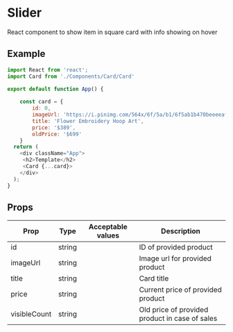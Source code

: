 # Slider

React component to show item in square card with info showing on hover


## Example

```javascript
import React from 'react';
import Card from './Components/Card/Card'

export default function App() {
    
    const card = {
        id: 0,
        imageUrl: 'https://i.pinimg.com/564x/6f/5a/b1/6f5ab1b470beeeeaf285bb451c63ac8f.jpg',
        title: 'Flower Embroidery Hoop Art',
        price: '$389',
        oldPrice: '$699'
    }
  return (
    <div className="App">
     <h2>Template</h2>
     <Card {...card}>
    </div>
  );
}
```

## Props

| Prop         | Type    | Acceptable values          | Description                                             |
|--------------|---------|----------------------------|---------------------------------------------------------|
| id           | string  |                            | ID of provided product                                  |
| imageUrl     | string  |                            | Image url for provided product                          |
| title        | string  |                            | Card title                                              |
| price        | string  |                            | Current price of provided product                       |
| visibleCount | string  |                            | Old price of provided product in case of sales          |
